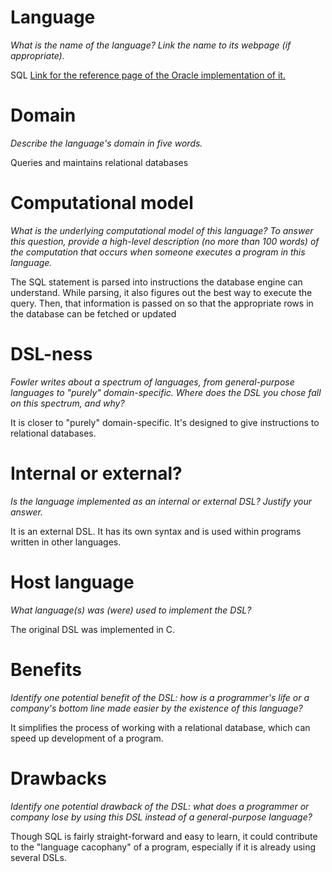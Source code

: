 # Language
_What is the name of the language? Link the name to its webpage 
(if appropriate)._

SQL
[Link for the reference page of the Oracle implementation of it.](http://docs.oracle.com/cd/B19306_01/server.102/b14200/toc.htm "Oracle SQL reference")

# Domain
_Describe the language's domain in five words._

Queries and maintains relational databases

# Computational model
_What is the underlying computational model of this language? To answer this 
question, provide a high-level description (no more than 100 words) of the 
computation that occurs when someone executes a program in this language._

The SQL statement is parsed into instructions the database engine can understand. While parsing, it also figures out the best way to execute the query. Then, that information is passed on so that the appropriate rows in the database can be fetched or updated

# DSL-ness
_Fowler writes about a spectrum of languages, from general-purpose languages to 
"purely" domain-specific. Where does the DSL you chose fall on this spectrum, 
and why?_ 

It is closer to "purely" domain-specific. It's designed to give instructions to relational databases.

# Internal or external?
_Is the language implemented as an internal or external DSL? 
Justify your answer._

It is an external DSL. It has its own syntax and is used within programs written in other languages.

# Host language
_What language(s) was (were) used to implement the DSL?_

The original DSL was implemented in C.

# Benefits
_Identify one potential benefit of the DSL: how is a programmer's life or a 
company's bottom line made easier by the existence of this language?_

It simplifies the process of working with a relational database, which can speed up development of a program.

# Drawbacks
_Identify one potential drawback of the DSL: what does a programmer or company 
lose by using this DSL instead of a general-purpose language?_

Though SQL is fairly straight-forward and easy to learn, it could contribute to the "language cacophany" of a program, especially if it is already using several DSLs.